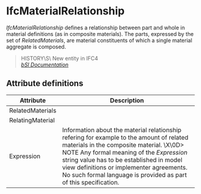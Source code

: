 IfcMaterialRelationship
=======================
_IfcMaterialRelationship_ defines a relationship between part and whole in
material definitions (as in composite materials). The parts, expressed by the
set of _RelatedMaterials_, are material constituents of which a single
material aggregate is composed.  
  
> HISTORY\S\ New entity in IFC4  
[ _bSI
Documentation_](https://standards.buildingsmart.org/IFC/DEV/IFC4_2/FINAL/HTML/schema/ifcmaterialresource/lexical/ifcmaterialrelationship.htm)


Attribute definitions
---------------------
| Attribute        | Description                                                                                                                                                                                                                                                                                                                                   |
|------------------|-----------------------------------------------------------------------------------------------------------------------------------------------------------------------------------------------------------------------------------------------------------------------------------------------------------------------------------------------|
| RelatedMaterials |                                                                                                                                                                                                                                                                                                                                               |
| RelatingMaterial |                                                                                                                                                                                                                                                                                                                                               |
| Expression       | Information about the material relationship refering for example to the amount of related materials in the composite material. \X\0D> NOTE  Any formal meaning of the _Expression_ string value has to be established in model view definitions or implementer agreements. No such formal language is provided as part of this specification. |

